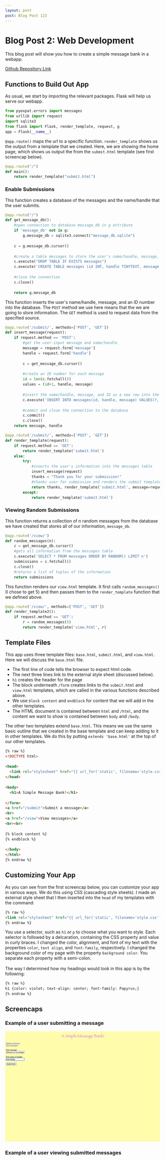 ```yaml
---
layout: post
post: Blog Post 123
---
```






# Blog Post 2: Web Development

This blog post will show you how to create a simple message bank in a webapp.

[Github Repository Link](https://github.com/carakeogh/BlogPost2)

## Functions to Build Out App

As usual, we start by importing the relevant packages. Flask will help us serve our webapp.


```python
from pyexpat.errors import messages
from urllib import request
import sqlite3
from flask import Flask, render_template, request, g
app = Flask(__name__)
```

`@app.route()` maps the url to a specific function. `render_template` shows us the output from a template that we created. Here, we are showing the home page, which shows us output the from the `submit.html` template (see first screencap below).


```python
@app.route("/")
def main():
    return render_template("submit.html")
```

### Enable Submissions

This function creates a database of the messages and the name/handle that the user submits.


```python
@app.route("/")
def get_message_db():
    #open connection to database message_db in g attribute
    if 'message_db' not in g:
        g.message_db = sqlite3.connect("message_db.sqlite")

    c = g.message_db.cursor()
    
    #create a table messages to store the user's name/handle, message, and an ID number that we will assign
    c.execute("DROP TABLE IF EXISTS messages")
    c.execute('CREATE TABLE messages (id INT, handle TINYTEXT, message TINYTEXT)') 
    
    #close the connection
    c.close()

    return g.message_db
```

This function inserts the user's name/handle, message, and an ID number into the database. The `POST` method we use here means that the we are going to store information. The `GET` method is used to request data from the specified source. 


```python
@app.route('/submit/', methods=['POST', 'GET'])
def insert_message(request):
    if request.method == 'POST':
        #get the user-input message and name/handle
        message = request.form['message']
        handle = request.form['handle']
        
        c = get_message_db.cursor()
        
        #create an ID number for each message
        id = len(c.fetchall())
        values = (id+1, handle, message)
        
        #insert the name/handle, message, and ID as a new rew into the table messages
        c.execute('INSERT INTO messages(id, handle, message) VALUES(?, ?, ?)', values)
        
        #commit and close the connection to the database
        c.commit()
        c.close()
    return message, handle
```


```python
@app.route('/submit/', methods=['POST', 'GET'])
def render_template(request):
    if request.method == 'GET':
        return render_template('submit.html')
    else:
        try:
            #inserts the user's information into the messages table
            insert_message(request)
            thanks = "Thank you for your submission!"
            #thanks user for submission and renders the submit template with message and handle information
            return thanks, render_template('submit.html', message=request.form['message'], handle=request.form['handle'])
        except: 
            return render_template('submit.html')
```

### Viewing Random Submissions

This function returns a collection of n random messages from the database we have created that stores all of our information, `message_db`.


```python
@app.route('/view/')
def random_messages(n):
    c = get_message_db.cursor()
    #gets all information from the messages table
    c.execute('SELECT * FROM messages ORDER BY RANDOM() LIMIT n')
    submissions = c.fetchall()
    c.close()
    #returns a list of tuples of the information
    return submissions
```

This function renders our `view.html` template. It first calls `random_messages()` (I chose to get 5) and then passes them to the `render_template` function that we defined above. 


```python
@app.route('/view/', methods=['POST', 'GET'])
def render_template2():
    if request.method == 'GET':
        r = random_messages(5)
        return render_template('view.html', r)
```

## Template Files
This app uses three template files: `base.html`, `submit.html`, and `view.html`. Here we will discuss the `base.html` file. 
<br>
- The first line of code tells the browser to expect html code.
- The next three lines link to the external style sheet (discussed below).
- `h1` creates the header for the page
- The block underneath `/form` creates links to the `submit.html` and `view.html` templates, which are called in the various functions described above. 
- We use `block content` and `endblock` for content that we will add in the other templates.
- The HTML document is contained between `html` and `/html`, and the content we want to show is contained between `body` and `/body`.

The other two templates extend `base.html`. This means we use the same basic outline that we created in the base template and can keep adding to it in other templates. We do this by putting `extends 'base.html'` at the top of our other templates.

```html
{% raw %}
<!DOCTYPE html>

<head>
  <link rel="stylesheet" href="{{ url_for('static', filename='style.css') }}">
</head>

<body>
  <h1>A Simple Message Bank!</h1>

</form>
<a href="/submit">Submit a message</a>
<br>
<a href="/view">View messages</a>
<br><br>

{% block content %}
{% endblock %}

</body>
</html>
{% endraw %}
```

## Customizing Your App

As you can see from the first screencap below, you can customize your app in various ways. We do this using CSS (cascading style sheets). I made an external style sheet that I then inserted into the `head` of my templates with the command: <br>
```html
{% raw %}
<link rel="stylesheet" href="{{ url_for('static', filename='style.css') }}">
{% endraw %}
```
You use a selector, such as `h1` or `p` to choose what you want to style. Each selector is followed by a delcaration, containing the CSS property and value in curly braces. I changed the color, alignment, and font of my text with the properties `color`, `text align`, and `font-family`, respectively. I changed the background color of my page with the property `background color`. You separate each property with a semi-colon. 
<br><br> The way I determined how my headings would look in this app is by the following: <br>
```html
{% raw %}
h1 {color: violet; text-align: center; font-family: Papyrus;}
{% endraw %}
```

## Screencaps

### Example of a user submitting a message
![screencap1.png](/images/screencap1.png)

### Example of a user viewing submitted messages


```python

```
